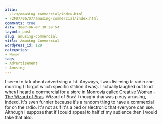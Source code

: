 ```yaml
---
alias:
- /129/amusing-commercial/index.html
- /2007/06/07/amusing-commercial/index.html
comments: true
date: 2007-06-07 10:30:54
layout: post
slug: amusing-commercial
title: Amusing Commercial
wordpress_id: 129
categories:
- Humor
tags:
- Advertisement
- Amusing
---
```


I seem to talk about advertising a lot.  Anyways, I was listening to radio one morning (I forgot which specific station it was).  I actually laughed out loud when I heard a commercial for a store in Monrovia called [Creative Woman - The Wizard of Bras](http://home.flash.net/~bras/).  Wizard of Bras!  I thought that was pretty amusing, indeed.  It's even funnier because it's a random thing to have a commercial for on the radio.  It's not as if it's a bed or electronic that everyone can use.  Although I suppose that if I could appeal to half of my audience then I would take that also.
